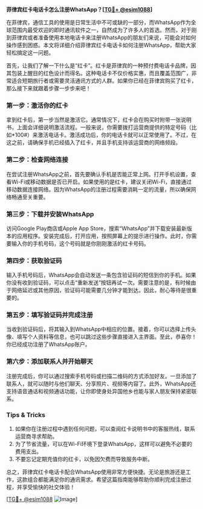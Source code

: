 **菲律宾红卡电话卡怎么注册WhatsApp？[[TG💪+ @esim1088](https://t.me/s/esim1088)]**

在菲律宾，通信工具的使用是日常生活中不可或缺的一部分，而WhatsApp作为全球范围内最受欢迎的即时通讯软件之一，自然成为了许多人的首选。然而，对于刚到菲律宾或者准备使用本地电话卡来注册WhatsApp的朋友们来说，可能会对如何操作感到困惑。本文将详细介绍菲律宾红卡电话卡如何注册WhatsApp，帮助大家轻松搞定这一问题。

首先，让我们了解一下什么是“红卡”。红卡是菲律宾的一种预付费电话卡品牌，因其包装上醒目的红色设计而得名。这种电话卡不仅价格实惠，而且覆盖范围广，非常适合短期旅行者或需要灵活通讯方式的人群。如果你已经在菲律宾购买了红卡，那么接下来就跟着步骤一步步来吧！

### **第一步：激活你的红卡**
拿到红卡后，第一步当然是激活它。通常情况下，红卡会在购买时附带一张说明书，上面会详细说明激活流程。一般来说，你需要拨打运营商提供的特定号码（比如*100#）来激活电话卡。激活成功后，你的电话卡就可以正常使用了。不过，在这之前，请确保手机已经插入了红卡，并且手机支持该运营商的网络频段。

### **第二步：检查网络连接**
在尝试注册WhatsApp之前，首先要确认手机是否能正常上网。打开手机设置，查看Wi-Fi或移动数据是否已开启。如果使用的是红卡，建议关闭Wi-Fi，直接通过移动数据连接网络。因为WhatsApp的注册过程需要消耗一定的流量，所以确保网络畅通至关重要。

### **第三步：下载并安装WhatsApp**
访问Google Play商店或Apple App Store，搜索“WhatsApp”并下载安装最新版本的应用程序。安装完成后，打开应用，按照屏幕上的提示进行操作。此时，你需要输入你的手机号码，这个号码就是你刚刚激活的红卡号码。

### **第四步：获取验证码**
输入手机号码后，WhatsApp会自动发送一条包含验证码的短信到你的手机。如果你没有收到验证码，可以点击“重新发送”按钮再试一次。需要注意的是，有时候由于网络延迟或其他原因，验证码可能需要几分钟才能到达。因此，耐心等待是很重要的。

### **第五步：填写验证码并完成注册**
当收到验证码后，将其输入到WhatsApp中相应的位置。接着，你可以选择上传头像、填写个人资料等信息，也可以跳过这些步骤直接进入主界面。至此，恭喜你！你已经成功注册了WhatsApp账户。

### **第六步：添加联系人并开始聊天**
注册完成后，你可以通过搜索手机号码或扫描二维码的方式添加好友。一旦添加了联系人，就可以随时与他们聊天、分享照片、视频等内容了。此外，WhatsApp还支持语音通话和视频通话功能，让你即使身处异国他乡也能与家人朋友保持紧密联系。

### **Tips & Tricks**
1. 如果你在注册过程中遇到任何问题，可以查阅红卡说明书中的客服热线，联系运营商寻求帮助。
2. 为了节省流量，可以在Wi-Fi环境下登录WhatsApp，这样可以避免不必要的费用支出。
3. 不要忘记定期充值你的红卡，以免因欠费而导致服务中断。

总之，菲律宾红卡电话卡配合WhatsApp使用非常方便快捷。无论是旅游还是工作，这款组合都能满足你的通讯需求。希望这篇指南能够帮助你顺利完成注册过程，并享受愉快的社交体验！

[[TG💪+ @esim1088](https://t.me/s/esim1088) ![Image](https://i.postimg.cc/4NQfJmqS/Snipaste-2025-05-13-00-14-12.png)]